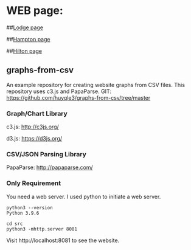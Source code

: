# WEB page:

##[Lodge page](https://pelennio.github.io/skiCB_checker/web-pages/)

##[Hampton page](https://pelennio.github.io/skiCB_checker/web-pages/hampton.html)

##[Hilton page](https://pelennio.github.io/skiCB_checker/web-pages/hilton.html)

## graphs-from-csv

An example repository for creating website graphs from CSV files. This repository uses c3.js and PapaParse.
GIT: https://github.com/huyqle3/graphs-from-csv/tree/master

### Graph/Chart Library

c3.js: http://c3js.org/

d3.js: https://d3js.org/

### CSV/JSON Parsing Library

PapaParse: http://papaparse.com/

### Only Requirement

You need a web server. I used python to initiate a web server.

```
python3 --version
Python 3.9.6
```

```
cd src
python3 -mhttp.server 8081
```

Visit http://localhost:8081 to see the website.
